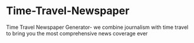 # Time-Travel-Newspaper
Time Travel Newspaper Generator- we combine journalism with time travel to bring you the most comprehensive news coverage ever
